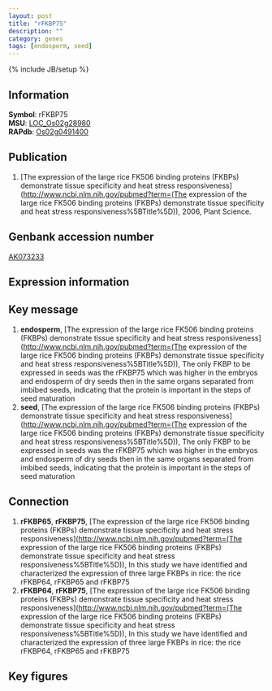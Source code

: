```yaml
---
layout: post
title: "rFKBP75"
description: ""
category: genes
tags: [endosperm, seed]
---
```

{% include JB/setup %}

## Information
__Symbol__: rFKBP75  
__MSU__: [LOC_Os02g28980](http://rice.plantbiology.msu.edu/cgi-bin/ORF_infopage.cgi?orf=LOC_Os02g28980)  
__RAPdb__: [Os02g0491400](http://rapdb.dna.affrc.go.jp/viewer/gbrowse_details/irgsp1?name=Os02g0491400)  

## Publication
1. [The expression of the large rice FK506 binding proteins (FKBPs) demonstrate tissue specificity and heat stress responsiveness](http://www.ncbi.nlm.nih.gov/pubmed?term=(The expression of the large rice FK506 binding proteins (FKBPs) demonstrate tissue specificity and heat stress responsiveness%5BTitle%5D)), 2006, Plant Science.

## Genbank accession number
[AK073233](http://www.ncbi.nlm.nih.gov/nuccore/AK073233)

## Expression information

## Key message
1. __endosperm__, [The expression of the large rice FK506 binding proteins (FKBPs) demonstrate tissue specificity and heat stress responsiveness](http://www.ncbi.nlm.nih.gov/pubmed?term=(The expression of the large rice FK506 binding proteins (FKBPs) demonstrate tissue specificity and heat stress responsiveness%5BTitle%5D)),  The only FKBP to be expressed in seeds was the rFKBP75 which was higher in the embryos and endosperm of dry seeds then in the same organs separated from imbibed seeds, indicating that the protein is important in the steps of seed maturation
2. __seed__, [The expression of the large rice FK506 binding proteins (FKBPs) demonstrate tissue specificity and heat stress responsiveness](http://www.ncbi.nlm.nih.gov/pubmed?term=(The expression of the large rice FK506 binding proteins (FKBPs) demonstrate tissue specificity and heat stress responsiveness%5BTitle%5D)),  The only FKBP to be expressed in seeds was the rFKBP75 which was higher in the embryos and endosperm of dry seeds then in the same organs separated from imbibed seeds, indicating that the protein is important in the steps of seed maturation

## Connection
1. __rFKBP65__, __rFKBP75__, [The expression of the large rice FK506 binding proteins (FKBPs) demonstrate tissue specificity and heat stress responsiveness](http://www.ncbi.nlm.nih.gov/pubmed?term=(The expression of the large rice FK506 binding proteins (FKBPs) demonstrate tissue specificity and heat stress responsiveness%5BTitle%5D)),  In this study we have identified and characterized the expression of three large FKBPs in rice: the rice rFKBP64, rFKBP65 and rFKBP75
2. __rFKBP64__, __rFKBP75__, [The expression of the large rice FK506 binding proteins (FKBPs) demonstrate tissue specificity and heat stress responsiveness](http://www.ncbi.nlm.nih.gov/pubmed?term=(The expression of the large rice FK506 binding proteins (FKBPs) demonstrate tissue specificity and heat stress responsiveness%5BTitle%5D)),  In this study we have identified and characterized the expression of three large FKBPs in rice: the rice rFKBP64, rFKBP65 and rFKBP75

## Key figures



